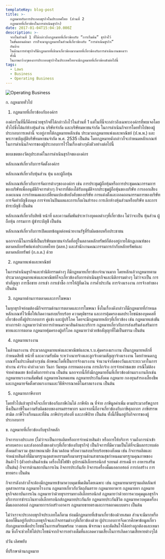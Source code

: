 ```yaml
---
templateKey: blog-post
title: >-
  กฎหมายกับการประกอบธุรกิจในประเทศไทย (ส่วนที่ 2
  กฎหมายที่เกี่ยวข้องในการดำเนินธุรกิจ)
date: 2017-01-04T15:04:10.000Z
description: >-
  จากในส่วนที่ 1 ที่ได้กล่าวถึงกฎหมายที่เกี่ยวข้องกับ “การเริ่มต้น” ธุรกิจไว้
  ในขั้นตอนต่อมา เราก็จะมาดูกฎหมายในส่วนที่เกี่ยวข้องกับ “การดำเนินธุรกิจ”
  กันบ้าง
  ในด้านการทำธุรกิจก็มีกฎหมายที่เข้ามาเกี่ยวข้องมากมายที่เกี่ยวข้องกับการดำเนินงานของเรา
  ทั้งนี้
  ในภาพกว้างๆของการประกอบธุรกิจในประเทศไทยจะมีกฎหมายที่เกี่ยวข้องดังต่อไปนี้
tags:
  - Laws
  - Business
  - Operating Business
---
```

![Operating Business](/img/do-business-part2-th.png)

ก. กฎหมายทั่วไป



 



1. กฎหมายที่เกี่ยวข้องกับองค์กร



 



องค์กรในที่นี้ก็คือหน่วยธุรกิจที่ได้กล่าวถึงไว้ในส่วนที่ 1 แต่ในที่นี้จะกล่าวถึงเฉพาะองค์กรที่พบเจอโดยทั่วไปซึ่งได้แก่ห้างหุ้นส่วน บริษัทจำกัด และบริษัทมหาชนจำกัด ในการดำเนินกิจการโดยทั่วไปของผู้ประกอบการเหล่านี้ จะอยู่ภายใต้กฎหมายหลักเช่น ประมวลกฎหมายแพ่งและพาณิชย์ (ป.พ.พ.) และพระราชบัญญัติบริษัทมหาชนจำกัด พ.ศ. 2535 เป็นต้น โดยกฎหมายดังกล่าวก็จะกำหนดหลักเกณฑ์ในการดำเนินกิจการของผู้ประกอบการไว้ในเรื่องต่างๆดังตัวอย่างต่อไปนี้



 



ขอบเขตของวัตถุประสงค์ในการดำเนินธุรกิจขององค์กร

หลักเกณฑ์เกี่ยวกับการจัดตั้งองค์กร

หลักเกณฑ์เกี่ยวกับหุ้นส่วน หุ้น และผู้ถือหุ้น

หลักเกณฑ์เกี่ยวกับการจัดการต่างๆขององค์กร เช่น การประชุมผู้ถือหุ้นหรือการประชุมคณะกรรมการของบริษัทเพื่ออนุมัติกิจการต่างๆ กิจการที่ต้องได้รับอนุมัติจากประชุมผู้ถือหุ้นของบริษัท การออกเสียงลงคะแนน การกำหนดและเปลี่ยนแปลงข้อบังคับของบริษัท การแต่งตั้งและถอดถอนกรรมการของบริษัท การจัดทำบัญชีงบดุล การจ่ายเงินปันผลและการเก็บเงินสำรอง การเลิกห้างหุ้นส่วนหรือบริษัท และการชำระบัญชี เป็นต้น

หลักเกณฑ์เกี่ยวกับสิทธิ หน้าที่ และความสัมพันธ์ระหว่างบุคคลต่างๆที่เกี่ยวข้อง ไม่ว่าจะเป็น หุ้นส่วน ผู้ถือหุ้น กรรมการ ผู้ชำระบัญชี เป็นต้น

หลักเกณฑ์เกี่ยวกับการเปิดเผยข้อมูลต่อหน่วยงานรัฐที่รับผิดชอบหรือประชาชน

 



นอกจากนี้ในกรณีที่เป็นบริษัทมหาชนจำกัดที่อยู่ในตลาดหลักทรัพย์ก็ต้องอยู่ภายใต้กฎเกณฑ์ของตลาดหลักทรัพย์แห่งประเทศไทย (ตลท.) และสำนักงานคณะกรรมการกำกับหลักทรัพย์และตลาดหลักทรัพย์ (ก.ล.ต.) ด้วย



 



2. กฎหมายแพ่งและพาณิชย์



 



ในการดำเนินธุรกิจและทำนิติกรรมต่างๆ ก็มีกฎหมายเกี่ยวข้องจำนวนมาก โดยหลักแล้วกฎหมายตามประมวลกฎหมายแพ่งและพาณิชย์ก็จะเกี่ยวข้องกับการดำเนินธุรกิจและนิติกรรมต่างๆ ไม่ว่าจะเป็น การทำสัญญา การซื้อขาย การเช่า การเช่าซื้อ การให้กู้ยืมเงิน การค้ำประกัน การจ้างแรงงาน การจ้างทำของ เป็นต้น



 



3. กฎหมายด้านการตลาดและการโฆษณา



 



ในทุกธุรกิจย่อมต้องมีกิจกรรมด้านการตลาดและการโฆษณา ซึ่งในเรื่องดังกล่าวก็มีกฎหมายที่กำหนดหลักเกณฑ์ไว้เพื่อให้เกิดความสงบเรียบร้อย ความยุติธรรม และการคุ้มครองผลประโยชน์ของบุคคลที่เกี่ยวข้องทั้งผู้ประกอบการ คู่แข่ง และผู้บริโภค โดยจะมีกฎหมายหลักๆที่เกี่ยวข้อง เช่น กฎหมายแข่งขันทางการค้า กฎหมายว่าด้วยการกำหนดราคาสินค้าและบริการ กฎหมายเกี่ยวกับการส่งเสริมส่งเสริมการขายและการตลาด กฎหมายคุ้มครองผู้บริโภค กฎหมายว่าด้วยข้อสัญญาที่ไม่เป็นธรรม เป็นต้น



 



4. กฎหมายแรงงาน



 



ในด้านแรงงาน ประมวลกฎหมายแพ่งและพาณิชย์และพ.ร.บ.คุ้มครองแรงงาน เป็นกฎหมายหลักที่กำหนดสิทธิ หน้าที่ และความรับผิด ระหว่างนายจ้างและลูกจ้างตามสัญญาจ้างแรงงาน โดยกำหนดกฎเกณฑ์ในประเด็นต่างๆเช่น ลักษณะใดที่เป็นการจ้างแรงงาน จำนวนจำกัดของวันและระยะเวลาในการทำงาน ค่าจ้าง ค่าล่วงเวลา วันลา วันหยุด การทดลองงาน การเลิกจ้าง การจ่ายค่าชดเชย กรณีไม่ต้องจ่ายค่าชดเชย ข้อบังคับการทำงาน เป็นต้น นอกจากนี้ก็ยังมีกฎหมายอื่นที่เกี่ยวข้องด้านแรงงานอีกเช่น กฎหมายแรงงานสัมพันธ์ กฎหมายเงินทดแทน กฎหมายประกันสังคม กฎหมาย กองทุนสำรองเลี้ยงชีพ และกฎหมายจัดตั้งศาลแรงงานและวิธีพิจารณาคดีในศาลแรงงาน เป็นต้น



 



5. กฎหมายภาษีอากร



 



โดยทั่วไปแล้วธุรกิจก็จะเกี่ยวข้องกับภาษีเงินได้ ภาษีหัก ณ ที่จ่าย ภาษีมูลค่าเพิ่ม ตามประมวลรัษฎากรซึ่งเป็นภาษีในความรับผิดชอบของกรมสรรพากร นอกจากนี้ก็อาจเกี่ยวข้องกับภาษีศุลกากร ภาษีสรรพสามิต ภาษีโรงเรือนและที่ดิน ภาษีบำรุงท้องที่ และภาษีป้าย เป็นต้น ทั้งนี้ก็ขึ้นอยู่กับกิจการของผู้ประกอบการ



 



ข. กฎหมายที่เกี่ยวข้องกับธุรกิจหลัก



 



กิจการบางประเภท (ไม่ว่าจะเป็นการผลิตหรือการจำหน่ายสินค้า หรือการให้บริการ รวมถึงการนำเข้า ครอบครอง และส่งออกสิ่งของต่างๆที่เกี่ยวข้องกับธุรกิจ) เป็นกิจการที่มีความเป็นได้ที่จะมีผลกระทบต่อสังคมส่วนรวม สุขภาพอนามัย สิ่งแวดล้อม หรือความสงบเรียบร้อยของสังคม เช่น กิจการผลิตและจำหน่ายสินค้าที่มีมาตรฐานอุตสาหกรรมหรือมาตรฐานด้านสาธรณสุขกำหนดมาตรฐานคุณภาพของสินค้าไว้ (ตัวอย่างสินค้าเช่น เครื่องใช้ไฟฟ้า อุปกรณ์อิเล็กทรอนิกส์ รถยนต์ สารเคมี ยา อาหารเสริม เป็นต้น)  กิจการด้านสถาบันการเงิน กิจการประกันภัย กิจการเครื่องดื่มแอลกอฮอล์ การก่อสร้าง การขายตรง เป็นต้น



 



กิจการดังกล่าวก็จะต้องมีกฎหมายเข้ามาควบคุมเพิ่มเติมโดยเฉพาะ เช่น กฎหมายมาตรฐานผลิตภัณฑ์อุตสาหกรรม กฎหมายโรงงาน กฎหมายเกี่ยวกับวัตถุอันตราย กฎหมายอาหาร กฎหมายยา กฎหมายธุรกิจสถาบันการเงิน  กฎหมายว่าด้วยธุรกรรมทางอิเล็กทรอนิกส์ กฎหมายว่าด้วยการควบคุมดูแลธุรกิจบริการการชำระเงินทางอิเล็กทรอนิกส์กฎหมายประกันภัย กฎหมายประกันชีวิต กฎหมายควบคุมเครื่องดื่มแอลกอฮอล์ กฎหมายการก่อสร้างอาคาร กฎหมายขายตรงและการตลาดแบบตรง เป็นต้น



 



ไม่ว่าเราจะประกอบธุรกิจประเภทใดก็ตาม ย่อมมีกฎหมายที่เข้ามาเกี่ยวข้องด้วยเสมอ ส่วนจะมีมากหรือน้อยก็ขึ้นอยู่กับประเภทธุรกิจและกิจกรรมต่างๆที่เกี่ยวข้องด้วย ผู้ประกอบการจึงควรศึกษาข้อมูลเกี่ยวกับกฎหมายเพื่อประโยชน์ในการเตรียมพร้อม วางแผน พิจารณา และตัดสินใจได้อย่างถูกต้องและเหมาสม ซึ่งก็จะช่วยให้ได้ประโยชน์จากกิจการอย่างเต็มที่และลดความเสี่ยงในการเกิดความเสียหายต่างๆได้



 



ปวัน เลิศพยับ

ที่ปรึกษาด้านกฎหมาย
